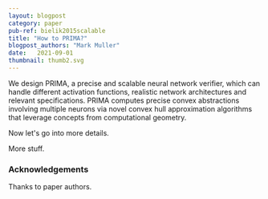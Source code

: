 ```yaml
---
layout: blogpost
category: paper
pub-ref: bielik2015scalable
title: "How to PRIMA?"
blogpost_authors: "Mark Muller" 
date:   2021-09-01
thumbnail: thumb2.svg
---
```


We design PRIMA, a precise and scalable neural network verifier, which can
handle different activation functions, realistic network architectures and
relevant specifications. PRIMA computes precise convex abstractions involving
multiple neurons via novel convex hull approximation algorithms that leverage
concepts from computational geometry.

Now let's go into more details.

More stuff.

### Acknowledgements

Thanks to paper authors.